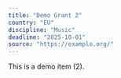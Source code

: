 ```yaml
---
title: "Demo Grant 2"
country: "EU"
discipline: "Music"
deadline: "2025-10-01"
source: "https://example.org/"
---
```

This is a demo item (2).

